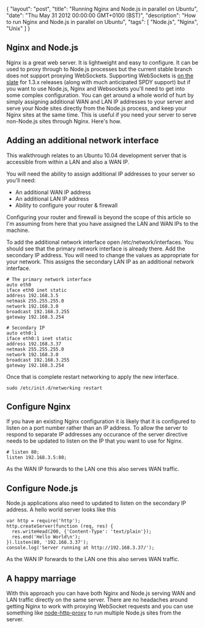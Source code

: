 {
  "layout": "post",
  "title": "Running Nginx and Node.js in parallel on Ubuntu",
  "date": "Thu May 31 2012 00:00:00 GMT+0100 (BST)",
  "description": "How to run Nginx and Node.js in parallel on Ubuntu",
  "tags": [
    "Node.js",
    "Nginx",
    "Unix"
  ]
}

## Nginx and Node.js

Nginx is a great web server. It is lightweight and easy to configure. It can be used to proxy through to Node.js processes but the current stable branch does not support proxying WebSockets. Supporting WebSockets is [on the slate][1] for 1.3.x releases (along with much anticipated SPDY support) but if you want to use Node.js, Nginx and Websockets you'll need to get into some complex configuration. You can get around a whole world of hurt by simply assigning additional WAN and LAN IP addresses to your server and serve your Node sites directly from the Node.js process, and keep your Nginx sites at the same time. This is useful if you need your server to serve non-Node.js sites through Nginx. Here's how. 

## Adding an additional network interface

This walkthrough relates to an Ubuntu 10.04 development server that is accessible from within a LAN and also a WAN IP.

You will need the ability to assign additional IP addresses to your server so you'll need:

* An additional WAN IP address
* An additional LAN IP address
* Ability to configure your router & firewall

Configuring your router and firewall is beyond the scope of this article so I'm assuming from here that you have assigned the LAN and WAN IPs to the machine.

To add the additional network interface open /etc/network/interfaces. You should see that the primary network interface is already there. Add the secondary IP address. You will need to change the values as appropriate for your network. This assigns the secondary LAN IP as an additional network interface. 

    # The primary network interface
    auto eth0
    iface eth0 inet static
    address 192.168.3.5
    netmask 255.255.255.0
    network 192.168.3.0
    broadcast 192.168.3.255
    gateway 192.168.3.254

    # Secondary IP
    auto eth0:1
    iface eth0:1 inet static
    address 192.168.3.37
    netmask 255.255.255.0
    network 192.168.3.0
    broadcast 192.168.3.255
    gateway 192.168.3.254

Once that is complete restart networking to apply the new interface.

    sudo /etc/init.d/networking restart

## Configure Nginx

If you have an existing Nginx configuration it is likely that it is configured to listen on a port number rather than an IP address. To allow the server to respond to separate IP addresses any occurance of the server directive needs to be updated to listen on the IP that you want to use for Nginx.

    # listen 80;
    listen 192.168.3.5:80;

As the WAN IP forwards to the LAN one this also serves WAN traffic.

## Configure Node.js

Node.js applications also need to updated to listen on the secondary IP address. A hello world server looks like this

    var http = require('http');
    http.createServer(function (req, res) {
      res.writeHead(200, {'Content-Type': 'text/plain'});
      res.end('Hello World\n');
    }).listen(80, '192.168.3.37');
    console.log('Server running at http://192.168.3.37/');

As the WAN IP forwards to the LAN one this also serves WAN traffic.

## A happy marriage

With this approach you can have both Nginx and Node.js serving WAN and LAN traffic directly on the same server. There are no headaches around getting Nginx to work with proxying WebSocket requests and you can use something like [node-http-proxy][2] to run multiple Node.js sites from the server. 

[1]: http://trac.nginx.org/nginx/roadmap
[2]: https://github.com/nodejitsu/node-http-proxy
